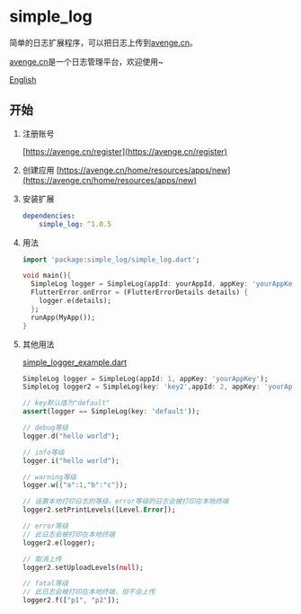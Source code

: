 # simple_log

简单的日志扩展程序，可以把日志上传到[avenge.cn](https://avenge.cn)。


[avenge.cn](https://avenge.cn)是一个日志管理平台，欢迎使用~

[English](README.md)

## 开始

1. 注册账号

   [https://avenge.cn/register](https://avenge.cn/register)
2. 创建应用
   [https://avenge.cn/home/resources/apps/new](https://avenge.cn/home/resources/apps/new)
   
3. 安装扩展
   ```yaml
   dependencies:
       simple_log: ^1.0.5
   ```
4. 用法
   ```dart
   import 'package:simple_log/simple_log.dart';

   void main(){
     SimpleLog logger = SimpleLog(appId: yourAppId, appKey: 'yourAppKey');
     FlutterError.onError = (FlutterErrorDetails details) {
       logger.e(details);
     };
     runApp(MyApp());
   }
    ```
5. 其他用法

   [simple_logger_example.dart](example/simple_logger_example.dart)
    ```dart
   SimpleLog logger = SimpleLog(appId: 1, appKey: 'yourAppKey');
   SimpleLog logger2 = SimpleLog(key: 'key2',appId: 2, appKey: 'yourAppKey2');
   
   // key默认值为"default"
   assert(logger == SimpleLog(key: 'default'));
   
   // debug等级
   logger.d("hello world");
   
   // info等级 
   logger.i("hello world");
   
   // warning等级 
   logger.w({"a":1,"b":"c"}); 
   
   // 设置本地打印日志的等级，error等级的日志会被打印在本地终端
   logger2.setPrintLevels([Level.Error]);
   
   // error等级
   // 此日志会被打印在本地终端
   logger2.e(logger); 
   
   // 取消上传
   logger2.setUploadLevels(null);
   
   // fatal等级
   // 此日志会被打印在本地终端，但不会上传
   logger2.f(["p1", "p2"]); 
    ```
